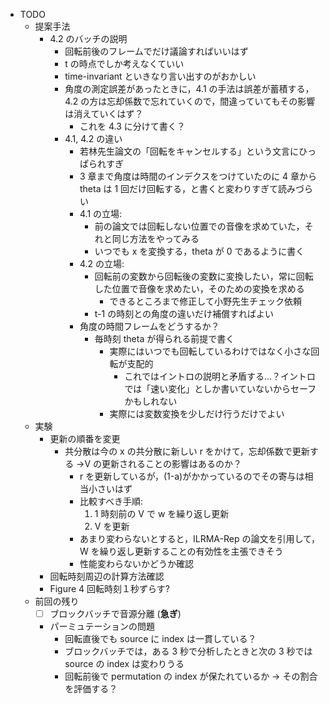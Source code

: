 - TODO
  - 提案手法
    - 4.2 のバッチの説明
      - 回転前後のフレームでだけ議論すればいいはず
      - t の時点でしか考えなくていい
      - time-invariant といきなり言い出すのがおかしい
      - 角度の測定誤差があったときに，4.1 の手法は誤差が蓄積する，4.2 の方は忘却係数で忘れていくので，間違っていてもその影響は消えていくはず？
        - これを 4.3 に分けて書く？
      - 4.1, 4.2 の違い
        - 若林先生論文の「回転をキャンセルする」という文言にひっぱられすぎ
        - 3 章まで角度は時間のインデクスをつけていたのに 4 章から theta は 1 回だけ回転する，と書くと変わりすぎて読みづらい
        - 4.1 の立場:
          - 前の論文では回転しない位置での音像を求めていた，それと同じ方法をやってみる
          - いつでも x を変換する，theta が 0 であるように書く
        - 4.2 の立場:
          - 回転前の変数から回転後の変数に変換したい，常に回転した位置で音像を求めたい，そのための変換を求める
            - できるところまで修正して小野先生チェック依頼
          - t-1 の時刻との角度の違いだけ補償すればよい
        - 角度の時間フレームをどうするか？
          - 毎時刻 theta が得られる前提で書く
            - 実際にはいつでも回転しているわけではなく小さな回転が支配的
              - これではイントロの説明と矛盾する…？イントロでは「速い変化」としか書いていないからセーフかもしれない
            - 実際には変数変換を少しだけ行うだけでよい
  - 実験
    - 更新の順番を変更
      - 共分散は今の x の共分散に新しい r をかけて，忘却係数で更新する →V の更新されることの影響はあるのか？
        - r を更新しているが，(1-a)がかかっているのでその寄与は相当小さいはず
        - 比較すべき手順:
          1. 1 時刻前の V で w を繰り返し更新
          2. V を更新
        - あまり変わらないとすると，ILRMA-Rep の論文を引用して，W を繰り返し更新することの有効性を主張できそう
        - 性能変わらないかどうか確認
    - 回転時刻周辺の計算方法確認
    - Figure 4 回転時刻１秒ずらす?
  - 前回の残り
    - [ ] ブロックバッチで音源分離 (**急ぎ**)
    - パーミュテーションの問題
      - 回転直後でも source に index は一貫している？
      - ブロックバッチでは，ある 3 秒で分析したときと次の 3 秒では source の index は変わりうる
      - 回転前後で permutation の index が保たれているか → その割合を評価する？
